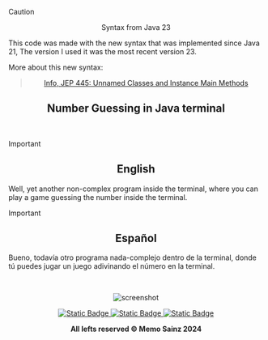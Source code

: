 > [!CAUTION]
>
> <div align="center"> Syntax from Java 23 </div>
> 
> This code was made with the new syntax that was implemented since Java 21, The version I used it was the most recent version 23.
>
> More about this new syntax:
<div align="center">
  
>  [Info, JEP 445: Unnamed Classes and Instance Main Methods](https://openjdk.org/jeps/445)  </div>
> 

<div align="center">

## Number Guessing in Java terminal  </div>
<br>

> [!IMPORTANT]
>
> <div align="center"> <h2>English</h2> </div>
> 
> Well, yet another non-complex program inside the terminal, where you can play a game guessing the number inside the terminal.
>

> [!IMPORTANT]
>
> <div align="center">  <h2>Español</h2>  </div>
> 
> Bueno, todavía otro programa nada-complejo dentro de la terminal, donde tú puedes jugar un juego adivinando el número en la terminal.
> 

<br>

<div align="center">
  
<!---  Screenshot  --->
![screenshot](https://github.com/user-attachments/assets/b8ea4fae-bfd3-4392-bec3-f814e2317c5b)




</div>

<div align="center"> 
<a target="_blank" href="https://github.com/MemoSainz/Portfolio">
<img alt="Static Badge" src="https://img.shields.io/badge/Portfolio-blue?style=for-the-badge&logo=googlechrome&logoColor=%23f8f8ff&logoSize=auto&label=Memo%27s&labelColor=%23304674&color=%2382C2FF">
</a>
<a target="_blank" href="https://www.youtube.com/@tioalex-px">
<img alt="Static Badge" src="https://img.shields.io/badge/Tech%20Cult-blue?style=for-the-badge&logo=youtube&logoColor=%23f8f8ff&logoSize=30&label=Memo's&labelColor=%23ec8f16&color=%2300a86b">
</a>
<a target="_blank" href="https://github.com/MemoSainz/">
<img alt="Static Badge" src="https://img.shields.io/badge/GitHub-blue?style=for-the-badge&logo=github&logoColor=%23f8f8ff&logoSize=30&label=Memo's&labelColor=slateblue&color=gray">
</a>

<br>


<b> All lefts reserved 	&#169; Memo Sainz 2024 </b>
</div>
